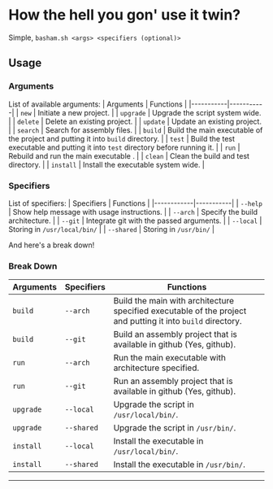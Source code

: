 # How the hell you gon' use it twin?

Simple, `basham.sh <args> <specifiers (optional)>`

## Usage
### Arguments

List of available arguments:
| Arguments | Functions |
|-----------|-----------|
| `new` | Initiate a new project. |
| `upgrade` | Upgrade the script system wide. |
| `delete` | Delete an existing project. |
| `update` | Update an existing project. |
| `search` | Search for assembly files. |
| `build` | Build the main executable of the project and putting it into `build` directory. |
| `test` | Build the test executable and putting it into `test` directory before running it. |
| `run` | Rebuild and run the main executable . |
| `clean` | Clean the build and test directory. |
| `install` | Install the executable system wide. |

### Specifiers

List of specifiers:
| Specifiers | Functions |
|------------|-----------|
| `--help`   | Show help message with usage instructions. |
| `--arch`   | Specify the build architecture. |
| `--git`    | Integrate git with the passed arguments. |
| `--local`  | Storing in `/usr/local/bin/` |
| `--shared` | Storing in `/usr/bin/` |

And here's a break down!

### Break Down

| Arguments | Specifiers | Functions |
|-----------|------------|-----------|
| `build` | `--arch` | Build the main with architecture specified executable of the project and putting it into `build` directory. |
| `build` | `--git` | Build an assembly project that is available in github (Yes, github). |
| `run` | `--arch` | Run the main executable with architecture specified. |
| `run` | `--git` | Run an assembly project that is available in github (Yes, github). |
| `upgrade` | `--local` | Upgrade the script in `/usr/local/bin/`. |
| `upgrade` | `--shared` | Upgrade the script in `/usr/bin/`. |
| `install` | `--local` | Install the executable in `/usr/local/bin/`. |
| `install` | `--shared` | Install the executable in `/usr/bin/`. |

---

